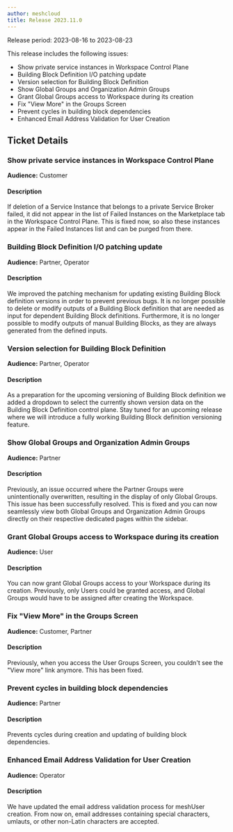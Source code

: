 ```yaml
---
author: meshcloud
title: Release 2023.11.0
---
```


Release period: 2023-08-16 to 2023-08-23

This release includes the following issues:
* Show private service instances in Workspace Control Plane
* Building Block Definition I/O patching update
* Version selection for Building Block Definition
* Show Global Groups and Organization Admin Groups
* Grant Global Groups access to Workspace during its creation
* Fix "View More" in the Groups Screen
* Prevent cycles in building block dependencies
* Enhanced Email Address Validation for User Creation
<!--truncate-->

## Ticket Details
### Show private service instances in Workspace Control Plane
**Audience:** Customer<br>

#### Description
If deletion of a Service Instance that belongs to a private Service Broker failed, it did not appear in the
list of Failed Instances on the Marketplace tab in the Workspace Control Plane. This is fixed now, so also these
instances appear in the Failed Instances list and can be purged from there.

### Building Block Definition I/O patching update
**Audience:** Partner, Operator<br>

#### Description
We improved the patching mechanism for updating existing Building Block definition versions
in order to prevent previous bugs. It is no longer possible to delete or modify outputs of a
Building Block definition that are needed as input for dependent Building Block definitions.
Furthermore, it is no longer possible to modify outputs of manual Building Blocks, as they 
are always generated from the defined inputs.

### Version selection for Building Block Definition
**Audience:** Partner, Operator<br>

#### Description
As a preparation for the upcoming versioning of Building Block
definition we added a dropdown to select the currently shown
version data on the Building Block Definition control plane.
Stay tuned for an upcoming release where we will introduce a fully working
Building Block definition versioning feature.

### Show Global Groups and Organization Admin Groups
**Audience:** Partner<br>

#### Description
Previously, an issue occurred where the Partner Groups were unintentionally overwritten, resulting in the display of only Global Groups. This issue has been successfully resolved. This is fixed and you can now seamlessly view both Global Groups and Organization Admin Groups directly on their respective dedicated pages within the sidebar.

### Grant Global Groups access to Workspace during its creation
**Audience:** User<br>

#### Description
You can now grant Global Groups access to your Workspace during its creation. Previously, only Users could be granted access, and Global Groups would have to be assigned after creating the Workspace.

### Fix "View More" in the Groups Screen
**Audience:** Customer, Partner<br>

#### Description
Previously, when you access the User Groups Screen, you couldn't see the "View more" link anymore. This has been fixed.

### Prevent cycles in building block dependencies
**Audience:** Partner<br>

#### Description
Prevents cycles during creation and updating of building block dependencies.

### Enhanced Email Address Validation for User Creation
**Audience:** Operator<br>

#### Description
We have updated the email address validation process for meshUser creation.
From now on, email addresses containing special characters, umlauts, or other
non-Latin characters are accepted.

